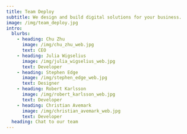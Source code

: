```yaml
---
title: Team Deploy
subtitle: We design and build digital solutions for your business.
image: /img/team_deploy.jpg
intro:
  blurbs:
    - heading: Chu Zhu
      image: /img/chu_zhu_web.jpg
      text: CEO
    - heading: Julia Wigselius
      image: /img/julia_wigselius_web.jpg
      text: Developer
    - heading: Stephen Edge
      image: /img/stephen_edge_web.jpg
      text: Designer
    - heading: Robert Karlsson
      image: /img/robert_karlsson_web.jpg
      text: Developer
    - heading: Christian Avemark
      image: /img/christian_avemark_web.jpg
      text: Developer
  heading: Chat to our team
---
```


